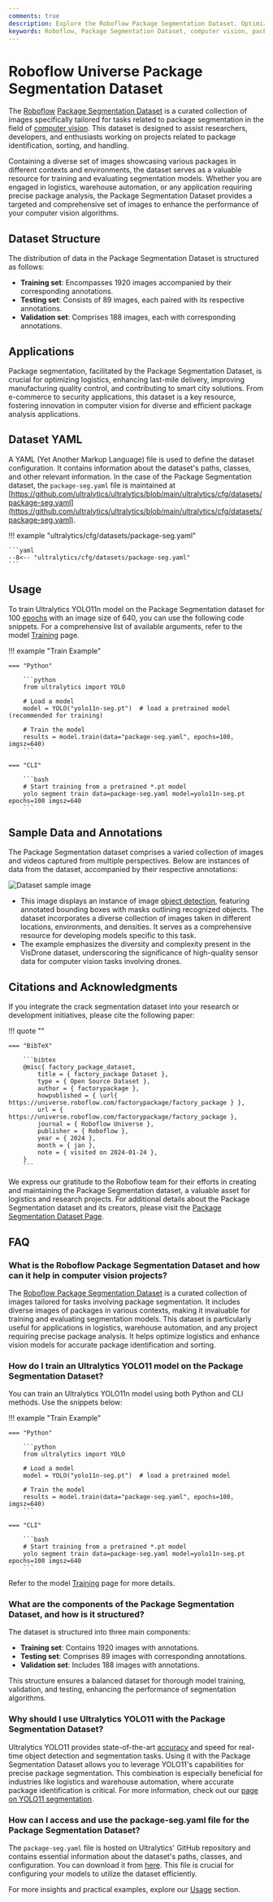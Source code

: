 ```yaml
---
comments: true
description: Explore the Roboflow Package Segmentation Dataset. Optimize logistics and enhance vision models with curated images for package identification and sorting.
keywords: Roboflow, Package Segmentation Dataset, computer vision, package identification, logistics, warehouse automation, segmentation models, training data
---
```


# Roboflow Universe Package Segmentation Dataset

The [Roboflow](https://roboflow.com/?ref=ultralytics) [Package Segmentation Dataset](https://universe.roboflow.com/factorypackage/factory_package?ref=ultralytics) is a curated collection of images specifically tailored for tasks related to package segmentation in the field of [computer vision](https://www.ultralytics.com/glossary/computer-vision-cv). This dataset is designed to assist researchers, developers, and enthusiasts working on projects related to package identification, sorting, and handling.

Containing a diverse set of images showcasing various packages in different contexts and environments, the dataset serves as a valuable resource for training and evaluating segmentation models. Whether you are engaged in logistics, warehouse automation, or any application requiring precise package analysis, the Package Segmentation Dataset provides a targeted and comprehensive set of images to enhance the performance of your computer vision algorithms.

## Dataset Structure

The distribution of data in the Package Segmentation Dataset is structured as follows:

- **Training set**: Encompasses 1920 images accompanied by their corresponding annotations.
- **Testing set**: Consists of 89 images, each paired with its respective annotations.
- **Validation set**: Comprises 188 images, each with corresponding annotations.

## Applications

Package segmentation, facilitated by the Package Segmentation Dataset, is crucial for optimizing logistics, enhancing last-mile delivery, improving manufacturing quality control, and contributing to smart city solutions. From e-commerce to security applications, this dataset is a key resource, fostering innovation in computer vision for diverse and efficient package analysis applications.

## Dataset YAML

A YAML (Yet Another Markup Language) file is used to define the dataset configuration. It contains information about the dataset's paths, classes, and other relevant information. In the case of the Package Segmentation dataset, the `package-seg.yaml` file is maintained at [https://github.com/ultralytics/ultralytics/blob/main/ultralytics/cfg/datasets/package-seg.yaml](https://github.com/ultralytics/ultralytics/blob/main/ultralytics/cfg/datasets/package-seg.yaml).

!!! example "ultralytics/cfg/datasets/package-seg.yaml"

    ```yaml
    --8<-- "ultralytics/cfg/datasets/package-seg.yaml"
    ```

## Usage

To train Ultralytics YOLO11n model on the Package Segmentation dataset for 100 [epochs](https://www.ultralytics.com/glossary/epoch) with an image size of 640, you can use the following code snippets. For a comprehensive list of available arguments, refer to the model [Training](../../modes/train.md) page.

!!! example "Train Example"

    === "Python"

        ```python
        from ultralytics import YOLO

        # Load a model
        model = YOLO("yolo11n-seg.pt")  # load a pretrained model (recommended for training)

        # Train the model
        results = model.train(data="package-seg.yaml", epochs=100, imgsz=640)
        ```

    === "CLI"

        ```bash
        # Start training from a pretrained *.pt model
        yolo segment train data=package-seg.yaml model=yolo11n-seg.pt epochs=100 imgsz=640
        ```

## Sample Data and Annotations

The Package Segmentation dataset comprises a varied collection of images and videos captured from multiple perspectives. Below are instances of data from the dataset, accompanied by their respective annotations:

![Dataset sample image](https://github.com/ultralytics/docs/releases/download/0/dataset-sample-image-1.avif)

- This image displays an instance of image [object detection](https://www.ultralytics.com/glossary/object-detection), featuring annotated bounding boxes with masks outlining recognized objects. The dataset incorporates a diverse collection of images taken in different locations, environments, and densities. It serves as a comprehensive resource for developing models specific to this task.
- The example emphasizes the diversity and complexity present in the VisDrone dataset, underscoring the significance of high-quality sensor data for computer vision tasks involving drones.

## Citations and Acknowledgments

If you integrate the crack segmentation dataset into your research or development initiatives, please cite the following paper:

!!! quote ""

    === "BibTeX"

        ```bibtex
        @misc{ factory_package_dataset,
            title = { factory_package Dataset },
            type = { Open Source Dataset },
            author = { factorypackage },
            howpublished = { \url{ https://universe.roboflow.com/factorypackage/factory_package } },
            url = { https://universe.roboflow.com/factorypackage/factory_package },
            journal = { Roboflow Universe },
            publisher = { Roboflow },
            year = { 2024 },
            month = { jan },
            note = { visited on 2024-01-24 },
        }
        ```

We express our gratitude to the Roboflow team for their efforts in creating and maintaining the Package Segmentation dataset, a valuable asset for logistics and research projects. For additional details about the Package Segmentation dataset and its creators, please visit the [Package Segmentation Dataset Page](https://universe.roboflow.com/factorypackage/factory_package?ref=ultralytics).

## FAQ

### What is the Roboflow Package Segmentation Dataset and how can it help in computer vision projects?

The [Roboflow Package Segmentation Dataset](https://universe.roboflow.com/factorypackage/factory_package?ref=ultralytics) is a curated collection of images tailored for tasks involving package segmentation. It includes diverse images of packages in various contexts, making it invaluable for training and evaluating segmentation models. This dataset is particularly useful for applications in logistics, warehouse automation, and any project requiring precise package analysis. It helps optimize logistics and enhance vision models for accurate package identification and sorting.

### How do I train an Ultralytics YOLO11 model on the Package Segmentation Dataset?

You can train an Ultralytics YOLO11n model using both Python and CLI methods. Use the snippets below:

!!! example "Train Example"

    === "Python"

        ```python
        from ultralytics import YOLO

        # Load a model
        model = YOLO("yolo11n-seg.pt")  # load a pretrained model

        # Train the model
        results = model.train(data="package-seg.yaml", epochs=100, imgsz=640)
        ```

    === "CLI"

        ```bash
        # Start training from a pretrained *.pt model
        yolo segment train data=package-seg.yaml model=yolo11n-seg.pt epochs=100 imgsz=640
        ```

Refer to the model [Training](../../modes/train.md) page for more details.

### What are the components of the Package Segmentation Dataset, and how is it structured?

The dataset is structured into three main components:

- **Training set**: Contains 1920 images with annotations.
- **Testing set**: Comprises 89 images with corresponding annotations.
- **Validation set**: Includes 188 images with annotations.

This structure ensures a balanced dataset for thorough model training, validation, and testing, enhancing the performance of segmentation algorithms.

### Why should I use Ultralytics YOLO11 with the Package Segmentation Dataset?

Ultralytics YOLO11 provides state-of-the-art [accuracy](https://www.ultralytics.com/glossary/accuracy) and speed for real-time object detection and segmentation tasks. Using it with the Package Segmentation Dataset allows you to leverage YOLO11's capabilities for precise package segmentation. This combination is especially beneficial for industries like logistics and warehouse automation, where accurate package identification is critical. For more information, check out our [page on YOLO11 segmentation](https://docs.ultralytics.com/models/yolo11/).

### How can I access and use the package-seg.yaml file for the Package Segmentation Dataset?

The `package-seg.yaml` file is hosted on Ultralytics' GitHub repository and contains essential information about the dataset's paths, classes, and configuration. You can download it from [here](https://github.com/ultralytics/ultralytics/blob/main/ultralytics/cfg/datasets/package-seg.yaml). This file is crucial for configuring your models to utilize the dataset efficiently.

For more insights and practical examples, explore our [Usage](https://docs.ultralytics.com/usage/python/) section.
